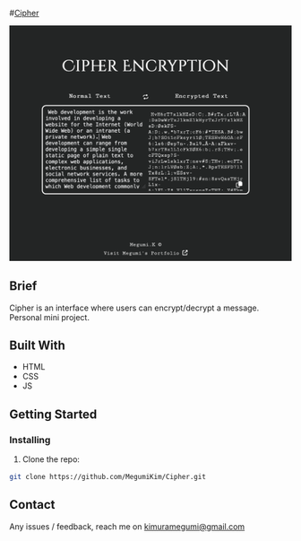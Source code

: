 #[Cipher](https://cipher.kimuramegumi.site/)

![Homepage Preview](./asset/img/cipher.png)

## Brief

Cipher is an interface where users can encrypt/decrypt a message.
Personal mini project.

## Built With

- HTML
- CSS
- JS

## Getting Started

### Installing

1. Clone the repo:

```bash
git clone https://github.com/MegumiKim/Cipher.git
```

## Contact

Any issues / feedback, reach me on kimuramegumi@gmail.com

